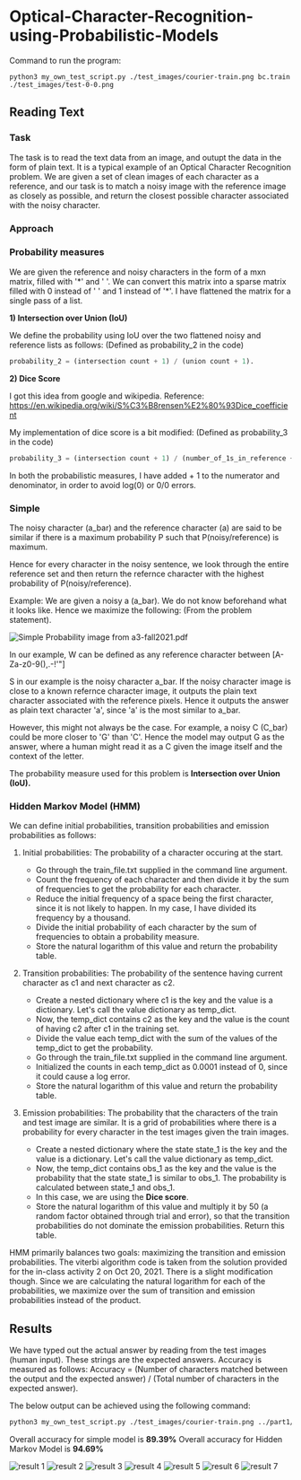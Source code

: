 # Optical-Character-Recognition-using-Probabilistic-Models

Command to run the program:

```{bash}
python3 my_own_test_script.py ./test_images/courier-train.png bc.train ./test_images/test-0-0.png
```


## **Reading Text**

### **Task**

The task is to read the text data from an image, and outupt the data in the form of plain text. It is a typical example of an Optical Character Recognition problem. We are given a set of clean images of each character as a reference, and our task is to match a noisy image with the reference image as closely as possible, and return the closest possible character associated with the noisy character.

### **Approach**

### **Probability measures**

We are given the reference and noisy characters in the form of a mxn matrix, filled with '\*' and ' '. We can convert this matrix into a sparse matrix filled with 0 instead of ' ' and 1 instead of '\*'. I have flattened the matrix for a single pass of a list.

**1) Intersection over Union (IoU)**

We define the probability using IoU over the two flattened noisy and reference lists as follows:
(Defined as probability_2 in the code)

```python
probability_2 = (intersection count + 1) / (union count + 1).
```

**2) Dice Score**

I got this idea from google and wikipedia. Reference: <https://en.wikipedia.org/wiki/S%C3%B8rensen%E2%80%93Dice_coefficient>

My implementation of dice score is a bit modified:
(Defined as probability_3 in the code)

```python
probability_3 = (intersection count + 1) / (number_of_1s_in_reference + number_of_1s_in_noisy + 1)
```

In both the probabilistic measures, I have added + 1 to the numerator and denominator, in order to avoid log(0) or 0/0 errors.

### **Simple**

The noisy character (a_bar) and the reference character (a) are said to be similar if there is a maximum probability P such that P(noisy/reference) is maximum.

Hence for every character in the noisy sentence, we look through the entire reference set and then return the refernce character with the highest probability of P(noisy/reference).

Example: We are given a noisy a (a_bar). We do not know beforehand what it looks like. Hence we maximize the following: (From the problem statement).

![Simple Probability image from a3-fall2021.pdf](./readme_images/simple_prob.png)

In our example, W can be defined as any reference character between [A-Za-z0-9(),.-!\'\"]

S in our example is the noisy character a_bar.
If the noisy character image is close to a known refernce character image, it outputs the plain text character associated with the reference pixels. Hence it outputs the answer as plain text character 'a', since 'a' is the most similar to a_bar.

However, this might not always be the case. For example, a noisy C (C_bar) could be more closer to 'G' than 'C'. Hence the model may output G as the answer, where a human might read it as a C given the image itself and the context of the letter.

The probability measure used for this problem is **Intersection over Union (IoU).**

### **Hidden Markov Model (HMM)**

We can define initial probabilities, transition probabilities and emission probabilities as follows:

1) Initial probabilities: The probability of a character occuring at the start.
    - Go through the train_file.txt supplied in the command line argument.
    - Count the frequency of each character and then divide it by the sum of frequencies to get the probability for each character.
    - Reduce the initial frequency of a space being the first character, since it is not likely to happen. In my case, I have divided its frequency by a thousand.
    - Divide the initial probability of each character by the sum of frequencies to obtain a probability measure.
    - Store the natural logarithm of this value and return the probability table.

2) Transition probabilities: The probability of the sentence having current character as c1 and next character as c2.
    - Create a nested dictionary where c1 is the key and the value is a dictionary. Let's call the value dictionary as temp_dict.
    - Now, the temp_dict contains c2 as the key and the value is the count of having c2 after c1 in the training set.
    - Divide the value each temp_dict with the sum of the values of the temp_dict to get the probability.
    - Go through the train_file.txt supplied in the command line argument.
    - Initialized the counts in each temp_dict as 0.0001 instead of 0, since it could cause a log error.
    - Store the natural logarithm of this value and return the probability table.

3) Emission probabilities: The probability that the characters of the train and test image are similar. It is a grid of probabilities where there is a probability for every character in the test images given the train images.
    - Create a nested dictionary where the state state_1 is the key and the value is a dictionary. Let's call the value dictionary as temp_dict.
    - Now, the temp_dict contains obs_1 as the key and the value is the probability that the state state_1 is similar to obs_1. The probability is calculated between state_1 and obs_1.
    - In this case, we are using the **Dice score**.
    - Store the natural logarithm of this value and multiply it by 50 (a random factor obtained through trial and error), so that the transition probabilities do not dominate the emission probabilities. Return this table.

HMM primarily balances two goals: maximizing the transition and emission probabilities. The viterbi algorithm code is taken from the solution provided for the in-class activity 2 on Oct 20, 2021. There is a slight modification though. Since we are calculating the natural logarithm for each of the probabilities, we maximize over the sum of transition and emission probabilities instead of the product.

## Results

We have typed out the actual answer by reading from the test images (human input). These strings are the expected answers.
Accuracy is measured as follows:
Accuracy = (Number of characters matched between the output and the expected answer) / (Total number of characters in the expected answer).

The below output can be achieved using the following command:

```bash
python3 my_own_test_script.py ./test_images/courier-train.png ../part1/bc.train ./test_images/test-0-0.png
```

Overall accuracy for simple model is **89.39%**
Overall accuracy for Hidden Markov Model is **94.69%**

![result 1](./readme_images/result_1.png)
![result 2](./readme_images/result_2.png)
![result 3](./readme_images/result_3.png)
![result 4](./readme_images/result_4.png)
![result 5](./readme_images/result_5.png)
![result 6](./readme_images/result_6.png)
![result 7](./readme_images/result_7.png)
